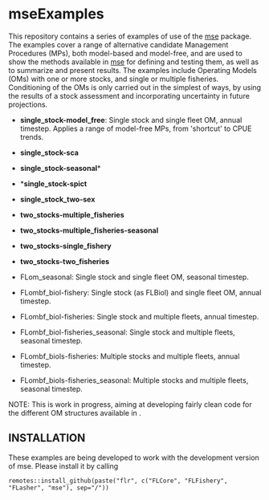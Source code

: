 # mseExamples

This repository contains a series of examples of use of the [mse](https://github.com/flr/mse) package. The examples cover a range of alternative candidate Management Procedures (MPs), both model-based and model-free, and are used to show the methods available in [mse](https://github.com/flr/mse) for defining and testing them, as well as to summarize and present results. The examples include Operating Models (OMs) with one or more stocks, and single or multiple fisheries. Conditioning of the OMs is only carried out in the simplest of ways, by using the results of a stock assessment and incorporating uncertainty in future projections.


- **single_stock-model_free**: Single stock and single fleet OM, annual timestep. Applies a range of model-free MPs, from 'shortcut' to CPUE trends.

- **single_stock-sca**
- **single_stock-seasonal***
- ***single_stock-spict**
- **single_stock_two-sex**
- **two_stocks-multiple_fisheries**
- **two_stocks-multiple_fisheries-seasonal**
- **two_stocks-single_fishery**
- **two_stocks-two_fisheries**


- FLom_seasonal: Single stock and single fleet OM, seasonal timestep.

- FLombf_biol-fishery: Single stock (as FLBiol) and single fleet OM, annual timestep.

- FLombf_biol-fisheries: Single stock and multiple fleets, annual timestep.

- FLombf_biol-fisheries_seasonal: Single stock and multiple fleets, seasonal timestep.

- FLombf_biols-fisheries: Multiple stocks and multiple fleets, annual timestep.

- FLombf_biols-fisheries_seasonal: Multiple stocks and multiple fleets, seasonal timestep.

NOTE: This is work in progress, aiming at developing fairly clean code for the different OM structures available in .

## INSTALLATION

These examples are being developed to work with the development version of mse. Please install it by calling

```
remotes::install_github(paste("flr", c("FLCore", "FLFishery", "FLasher", "mse"), sep="/"))
```

